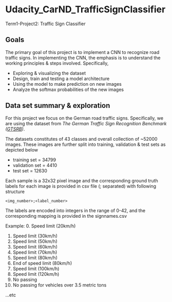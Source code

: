 # Udacity_CarND_TrafficSignClassifier
Term1-Project2: Traffic Sign Classifier

## Goals

The primary goal of this project is to implement a CNN to recognize road traffic signs.
In implementing the CNN, the emphasis is to understand the working principles &
steps involved. Specifically, 

* Exploring & visualizing the dataset
* Design, train and testing a model architecture
* Using the model to make prediction on new images
* Analyze the softmax probabilities of the new images


## Data set summary & exploration
For this project we focus on the German road traffic signs. Specifically, we are
using the dataset from _The German Traffic Sign Recognition Benchmark
([GTSRB](http://benchmark.ini.rub.de/?section=gtsrb&subsection=news))_.

The datasets constitutes of 43 classes and overall collection of ~52000 images.
These images are further split into training, validation & test sets as depicted below

* training set = 34799
* validation set = 4410
* test set = 12630

Each sample is a 32x32 pixel image and the corresponding ground truth labels
for each image is provided in csv file (; separated) with following structure

`<img_number>;<label_number>`

The labels are encoded into integers in the range of 0-42, and the corresponding
mapping is provided in the signnames.csv

Example:
0. Speed limit (20km/h)
1. Speed limit (30km/h)
2. Speed limit (50km/h)
3. Speed limit (60km/h)
4. Speed limit (70km/h)
5. Speed limit (80km/h)
6. End of speed limit (80km/h)
7. Speed limit (100km/h)
8. Speed limit (120km/h)
9. No passing
10. No passing for vehicles over 3.5 metric tons

...etc

